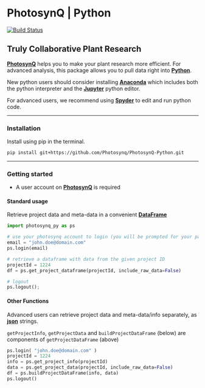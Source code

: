 PhotosynQ | Python
=====================

[![Build Status](https://travis-ci.org/Photosynq/PhotosynQ-Python.svg?branch=master)](https://travis-ci.org/Photosynq/PhotosynQ-Python)

Truly Collaborative Plant Research
----------------------------------

**[PhotosynQ]** helps you to make your plant research more efficient. For advanced analysis, this package allows you to pull data right into **[Python]**.

New python users should consider installing **[Anaconda]** which includes both the python interpreter and the **[Jupyter]**  python editor.

For advanced users, we recommend using **[Spyder]** to edit and run python code. 

***

### Installation
Install using pip in the terminal.

```bash
pip install git+https://github.com/Photosynq/PhotosynQ-Python.git
```

***

### Getting started
* A user account on **[PhotosynQ]** is required

#### Standard usage
Retrieve project data and meta-data in a convenient **[DataFrame]**
```py
import photosynq_py as ps

# use your photosynq account to login (you will be prompted for your password)
email = "john.doe@domain.com"
ps.login(email)

# retrieve a dataframe with data from the given project ID
projectId = 1224
df = ps.get_project_dataframe(projectId, include_raw_data=False)

# logout
ps.logout();
```

#### Other Functions

Advanced users can retrieve project data and meta-data/info separately, as **[json]** strings.

`getProjectInfo`, `getProjectData` and `buildProjectDataFrame` (below) are components of `getProjectDataFrame` (above)
```py
ps.login( "john.doe@domain.com" )
projectId = 1224
info = ps.get_project_info(projectId)
data = ps.get_project_data(projectId, include_raw_data=False)
df = ps.buildProjectDataFrame(info, data)
ps.logout()
```
[DataFrame]: http://pandas.pydata.org/pandas-docs/stable/generated/pandas.DataFrame.html "DataFrame"

[PhotosynQ]: https://photosynq.org "PhotosynQ"

[Python]: https://www.python.org/ "Python"

[Jupyter]: http://jupyter.org/ "Jupyter"

[Anaconda]: https://www.continuum.io/downloads "Anaconda"

[DataFrame]: http://pandas.pydata.org/pandas-docs/stable/generated/pandas.DataFrame.html "DataFrame"

[PhotosynQ R package]: https://github.com/Photosynq/PhotosynQ-R "PhotosynQ R package"

[json]: http://www.json.org/ "json"

[Spyder]: https://pythonhosted.org/spyder/ "Spyder, the Scientific PYthon Development EnviRonment"